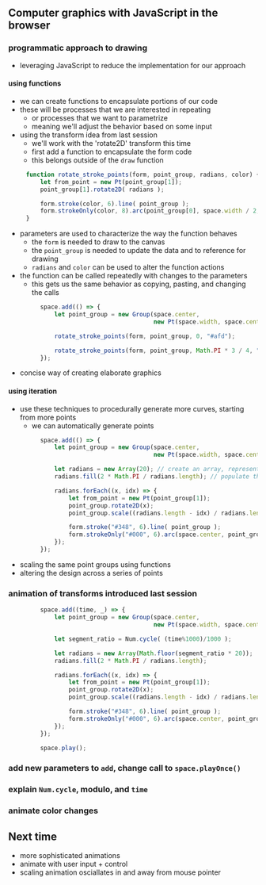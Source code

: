 ## Computer graphics with JavaScript in the browser

### programmatic approach to drawing
- leveraging JavaScript to reduce the implementation for our approach

#### using functions
- we can create functions to encapsulate portions of our code
- these will be processes that we are interested in repeating
  - or processes that we want to parametrize
  - meaning we'll adjust the behavior based on some input
- using the transform idea from last session
  - we'll work with the 'rotate2D' transform this time
  - first add a function to encapsulate the form code
  - this belongs outside of the `draw` function
```js
     function rotate_stroke_points(form, point_group, radians, color) {
         let from_point = new Pt(point_group[1]);
         point_group[1].rotate2D( radians );

         form.stroke(color, 6).line( point_group );
         form.strokeOnly(color, 8).arc(point_group[0], space.width / 2, from_point.angle(), point_group[1].angle());
     }
```
- parameters are used to characterize the way the function behaves
  - the `form` is needed to draw to the canvas
  - the `point_group` is needed to update the data and to reference for drawing
  - `radians` and `color` can be used to alter the function actions
- the function can be called repeatedly with changes to the parameters
  - this gets us the same behavior as copying, pasting, and changing the calls
```js
         space.add(() => {
             let point_group = new Group(space.center,
                                         new Pt(space.width, space.center.y));

             rotate_stroke_points(form, point_group, 0, "#afd");

             rotate_stroke_points(form, point_group, Math.PI * 3 / 4, "#af2");
         });
```
- concise way of creating elaborate graphics

#### using iteration
- use these techniques to procedurally generate more curves, starting from more points
  - we can automatically generate points
```js
         space.add(() => {
             let point_group = new Group(space.center,
                                         new Pt(space.width, space.center.y));

             let radians = new Array(20); // create an array, representing each increment
             radians.fill(2 * Math.PI / radians.length); // populate the area automatically with the step size in radians (rotational step size)

             radians.forEach((x, idx) => {
                 let from_point = new Pt(point_group[1]);
                 point_group.rotate2D(x);
                 point_group.scale((radians.length - idx) / radians.length);

                 form.stroke("#348", 6).line( point_group );
                 form.strokeOnly("#000", 6).arc(space.center, point_group[1].$subtract(space.center).magnitude(), from_point.angle(), x, false);
             });
         });
```
- scaling the same point groups using functions
- altering the design across a series of points

### animation of transforms introduced last session

```js
         space.add((time, _) => {
             let point_group = new Group(space.center,
                                         new Pt(space.width, space.center.y));

             let segment_ratio = Num.cycle( (time%1000)/1000 );

             let radians = new Array(Math.floor(segment_ratio * 20));
             radians.fill(2 * Math.PI / radians.length);

             radians.forEach((x, idx) => {
                 let from_point = new Pt(point_group[1]);
                 point_group.rotate2D(x);
                 point_group.scale((radians.length - idx) / radians.length);

                 form.stroke("#348", 6).line( point_group );
                 form.strokeOnly("#000", 6).arc(space.center, point_group[1].$subtract(space.center).magnitude(), from_point.angle(), x, false);
             });
         });

         space.play();
```
### add new parameters to `add`, change call to `space.playOnce()`
### explain `Num.cycle`, modulo, and `time`
### animate color changes

## Next time
- more sophisticated animations
- animate with user input + control
- scaling animation osciallates in and away from mouse pointer
